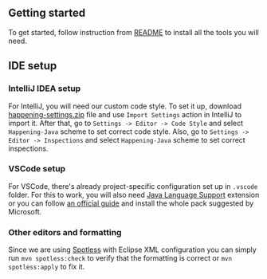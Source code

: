 ## Getting started

To get started, follow instruction from [README](README.md) to install all the tools you will need.

## IDE setup

### IntelliJ IDEA setup

For IntelliJ, you will need our custom code style. To set it up, download [happening-settings.zip](https://github.com/happening-oss/kafka-client/files/12898187/happening-settings.zip)
file and use `Import Settings` action in IntelliJ to import it. After that, go to `Settings -> Editor -> Code Style` and select `Happening-Java` scheme to set correct code style. Also,
go to `Settings -> Editor -> Inspections` and select `Happening-Java` scheme to set correct inspections.

### VSCode setup

For VSCode, there's already project-specific configuration set up in `.vscode` folder. For this to work, you will also need [Java Language Support](https://marketplace.visualstudio.com/items?itemName=redhat.java) extension or you can follow [an official guide](https://code.visualstudio.com/docs/languages/java) and install the whole pack suggested by Microsoft.

### Other editors and formatting

Since we are using [Spotless](https://github.com/diffplug/spotless) with Eclipse XML configuration you can simply run `mvn spotless:check` to verify that the formatting is correct or `mvn spotless:apply` to fix it.
